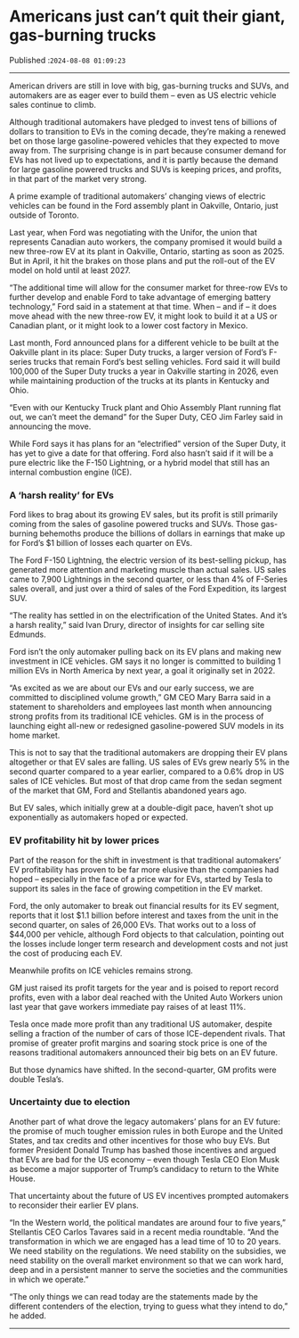 # Americans just can’t quit their giant, gas-burning trucks

Published :`2024-08-08 01:09:23`

---

American drivers are still in love with big, gas-burning trucks and SUVs, and automakers are as eager ever to build them – even as US electric vehicle sales continue to climb.

Although traditional automakers have pledged to invest tens of billions of dollars to transition to EVs in the coming decade, they’re making a renewed bet on those large gasoline-powered vehicles that they expected to move away from. The surprising change is in part because consumer demand for EVs has not lived up to expectations, and it is partly because the demand for large gasoline powered trucks and SUVs is keeping prices, and profits, in that part of the market very strong.

A prime example of traditional automakers’ changing views of electric vehicles can be found in the Ford assembly plant in Oakville, Ontario, just outside of Toronto.

Last year, when Ford was negotiating with the Unifor, the union that represents Canadian auto workers, the company promised it would build a new three-row EV at its plant in Oakville, Ontario, starting as soon as 2025. But in April, it hit the brakes on those plans and put the roll-out of the EV model on hold until at least 2027.

“The additional time will allow for the consumer market for three-row EVs to further develop and enable Ford to take advantage of emerging battery technology,” Ford said in a statement at that time. When – and if – it does move ahead with the new three-row EV, it might look to build it at a US or Canadian plant, or it might look to a lower cost factory in Mexico.

Last month, Ford announced plans for a different vehicle to be built at the Oakville plant in its place: Super Duty trucks, a larger version of Ford’s F-series trucks that remain Ford’s best selling vehicles. Ford said it will build 100,000 of the Super Duty trucks a year in Oakville starting in 2026, even while maintaining production of the trucks at its plants in Kentucky and Ohio.

“Even with our Kentucky Truck plant and Ohio Assembly Plant running flat out, we can’t meet the demand” for the Super Duty, CEO Jim Farley said in announcing the move.

While Ford says it has plans for an “electrified” version of the Super Duty, it has yet to give a date for that offering. Ford also hasn’t said if it will be a pure electric like the F-150 Lightning, or a hybrid model that still has an internal combustion engine (ICE).

### A ‘harsh reality’ for EVs

Ford likes to brag about its growing EV sales, but its profit is still primarily coming from the sales of gasoline powered trucks and SUVs. Those gas-burning behemoths produce the billions of dollars in earnings that make up for Ford’s $1 billion of losses each quarter on EVs.

The Ford F-150 Lightning, the electric version of its best-selling pickup, has generated more attention and marketing muscle than actual sales. US sales came to 7,900 Lightnings in the second quarter, or less than 4% of F-Series sales overall, and just over a third of sales of the Ford Expedition, its largest SUV.

“The reality has settled in on the electrification of the United States. And it’s a harsh reality,” said Ivan Drury, director of insights for car selling site Edmunds.

Ford isn’t the only automaker pulling back on its EV plans and making new investment in ICE vehicles. GM says it no longer is committed to building 1 million EVs in North America by next year, a goal it originally set in 2022.

“As excited as we are about our EVs and our early success, we are committed to disciplined volume growth,” GM CEO Mary Barra said in a statement to shareholders and employees last month when announcing strong profits from its traditional ICE vehicles. GM is in the process of launching eight all-new or redesigned gasoline-powered SUV models in its home market.

This is not to say that the traditional automakers are dropping their EV plans altogether or that EV sales are falling. US sales of EVs grew nearly 5% in the second quarter compared to a year earlier, compared to a 0.6% drop in US sales of ICE vehicles. But most of that drop came from the sedan segment of the market that GM, Ford and Stellantis abandoned years ago.

But EV sales, which initially grew at a double-digit pace, haven’t shot up exponentially as automakers hoped or expected.

### EV profitability hit by lower prices

Part of the reason for the shift in investment is that traditional automakers’ EV profitability has proven to be far more elusive than the companies had hoped – especially in the face of a price war for EVs, started by Tesla to support its sales in the face of growing competition in the EV market.

Ford, the only automaker to break out financial results for its EV segment, reports that it lost $1.1 billion before interest and taxes from the unit in the second quarter, on sales of 26,000 EVs. That works out to a loss of $44,000 per vehicle, although Ford objects to that calculation, pointing out the losses include longer term research and development costs and not just the cost of producing each EV.

Meanwhile profits on ICE vehicles remains strong.

GM just raised its profit targets for the year and is poised to report record profits, even with a labor deal reached with the United Auto Workers union last year that gave workers immediate pay raises of at least 11%.

Tesla once made more profit than any traditional US automaker, despite selling a fraction of the number of cars of those ICE-dependent rivals. That promise of greater profit margins and soaring stock price is one of the reasons traditional automakers announced their big bets on an EV future.

But those dynamics have shifted. In the second-quarter, GM profits were double Tesla’s.

### Uncertainty due to election

Another part of what drove the legacy automakers’ plans for an EV future: the promise of much tougher emission rules in both Europe and the United States, and tax credits and other incentives for those who buy EVs. But former President Donald Trump has bashed those incentives and argued that EVs are bad for the US economy – even though Tesla CEO Elon Musk as become a major supporter of Trump’s candidacy to return to the White House.

That uncertainty about the future of US EV incentives prompted automakers to reconsider their earlier EV plans.

“In the Western world, the political mandates are around four to five years,” Stellantis CEO Carlos Tavares said in a recent media roundtable. “And the transformation in which we are engaged has a lead time of 10 to 20 years. We need stability on the regulations. We need stability on the subsidies, we need stability on the overall market environment so that we can work hard, deep and in a persistent manner to serve the societies and the communities in which we operate.”

“The only things we can read today are the statements made by the different contenders of the election, trying to guess what they intend to do,” he added.

---

